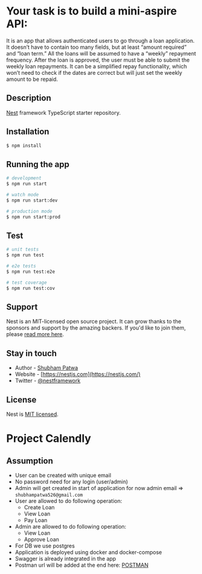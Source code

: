 # Your task is to build a mini-aspire API:
It is an app that allows authenticated users to go through a loan application. It doesn’t have to contain too many fields, but at least “amount
required” and “loan term.” All the loans will be assumed to have a “weekly” repayment frequency.
After the loan is approved, the user must be able to submit the weekly loan repayments. It can be a simplified repay functionality, which won’t
need to check if the dates are correct but will just set the weekly amount to be repaid.

## Description

[Nest](https://github.com/nestjs/nest) framework TypeScript starter repository.

## Installation

```bash
$ npm install
```

## Running the app

```bash
# development
$ npm run start

# watch mode
$ npm run start:dev

# production mode
$ npm run start:prod
```

## Test

```bash
# unit tests
$ npm run test

# e2e tests
$ npm run test:e2e

# test coverage
$ npm run test:cov
```

## Support

Nest is an MIT-licensed open source project. It can grow thanks to the sponsors and support by the amazing backers. If you'd like to join them, please [read more here](https://docs.nestjs.com/support).

## Stay in touch

- Author - [Shubham Patwa](https://www.linkedin.com/in/shubham-patwa-17b33378/)
- Website - [https://nestjs.com](https://nestjs.com/)
- Twitter - [@nestframework](https://twitter.com/nestframework)

## License

Nest is [MIT licensed](LICENSE).


# Project Calendly

## Assumption
- User can be created with unique email 
- No password need for any login (user/admin)
- Admin will get created in start of application for now admin email => `shubhampatwa526@gmail.com`
- User are allowed to do following operation:
  - Create Loan
  - View Loan
  - Pay Loan
- Admin are allowed to do following operation:
  - View Loan
  - Approve Loan
- For DB we use postgres
- Application is deployed using docker and docker-compose
- Swagger is already integrated in the app
- Postman url will be added at the end here: [POSTMAN]()
